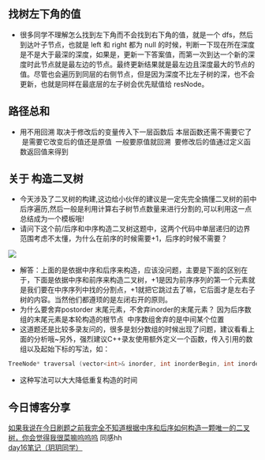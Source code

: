 ## 找树左下角的值  

- 很多同学不理解怎么找到左下角而不会找到右下角的值，就是一个 dfs，然后到达叶子节点，也就是 left 和 right 都为 null 的时候，判断一下现在所在深度是不是大于最深的深度，如果是，更新一下答案值，而第一次到达一个新的深度时此节点就是最左边的节点。最终更新结果就是最左边且深度最大的节点的值。尽管也会遍历到同层的右侧节点，但是因为深度不比左子树的深，也不会更新，也就是同样在最底层的左子树会优先赋值给 resNode。  

## 路径总和  

- 用不用回溯 取决于修改后的变量传入下一层函数后 本层函数还需不需要它了  是需要它改变后的值还是原值  一般要原值就回溯  要修改后的值通过定义函数返回值来得到  

## 关于 构造二叉树  

- 今天涉及了二叉树的构建,这边给小伙伴的建议是一定先完全搞懂二叉树的前中后序遍历,然后一般是利用计算右子树节点数量来进行分割的,可以利用这一点总结成为一个模板哦!  
- 请问下这个前/后序和中序构造二叉树这题中，这两个代码中单层递归的边界范围考虑不太懂，为什么在前序的时候需要+1，后序的时候不需要？ 

![](../../../Attachment/imgs/0000k/1668522262486-a9543dad-9d8b-4430-96da-3c2a43ef49db.webp)

-   解答：上面的是依据中序和后序来构造，应该没问题，主要是下面的区别在于，下面是依据中序和前序来构造二叉树，+1是因为前序序列的第一个元素就是我们要在中序序列中找的分割点，+1就把它跳过去了嘛，它后面才是左右子树的内容。当然他们都遵顼的是左闭右开的原则。  
-   为什么要舍弃postorder 末尾元素，不舍弃inorder的末尾元素？ 因为后序数组的末尾元素是本轮构造的根节点  中序数组舍弃的是中间某个位置  
-   这道题还是比较多录友问的，很多是划分数组的时候出现了问题，建议看看上面的分析哦~另外，强烈建议C++录友使用额外定义一个函数，传入引用的数组以及起始下标的写法，如：  

```cpp
TreeNode* traversal (vector<int>& inorder, int inorderBegin, int inorderEnd, vector<int>& postorder, int postorderBegin, int postorderEnd)
```

-   这种写法可以大大降低重复构造的时间  

## 今日博客分享  

[如果我说在今日刷题之前我完全不知道根据中序和后序如何构造一颗唯一的二叉树，你会觉得我很菜嘛呜呜呜](https://www.tftree.top/632.html) 同感hh  
[day16笔记（玥玥同学）](https://blog.csdn.net/Xiaoxiaodezhuren/article/details/143807523?sharetype=blogdetail&sharerId=143807523&sharerefer=PC&sharesource=Xiaoxiaodezhuren&spm=1011.2480.3001.8118)